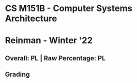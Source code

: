 # CS M151B - Computer Systems Architecture

# Reinman - Winter '22

## Overall: PL | Raw Percentage: PL

## Grading